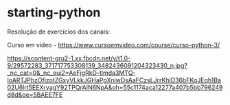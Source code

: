 # starting-python

Resolução de exercícios dos canais:

Curso em vídeo - https://www.cursoemvideo.com/course/curso-python-3/

https://scontent-gru2-1.xx.fbcdn.net/v/t1.0-9/29572283_371717753308139_3482436091204323430_n.jpg?_nc_cat=0&_nc_eui2=AeFjgRkD-tImda3MTQ-IoARTJPhzOfizotZGxyVLkkJGHaPpXniwDsAaFCzsLJrrKhlD36bFKqJEqh1Ba02U6lrt5EEXryagY92TPQrAIN6NpA&oh=55c1174aca12277a407b5bb796249d8d&oe=5BAEE7FE
